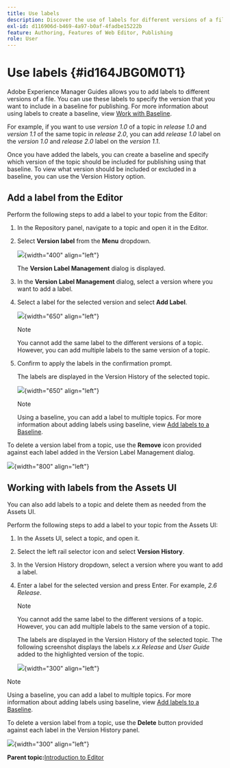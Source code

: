 ```yaml
---
title: Use labels
description: Discover the use of labels for different versions of a file in Adobe Experience Manager Guides. Learn how to add or delete a label to a version of a topic.
exl-id: d116906d-b469-4a97-b0af-4fadbe15222b
feature: Authoring, Features of Web Editor, Publishing
role: User
---
```

# Use labels {#id164JBG0M0T1}

Adobe Experience Manager Guides allows you to add labels to different versions of a file. You can use these labels to specify the version that you want to include in a baseline for publishing. For more information about using labels to create a baseline, view [Work with Baseline](generate-output-use-baseline-for-publishing.md#).

For example, if you want to use *version 1.0* of a topic in *release 1.0* and *version 1.1* of the same topic in *release 2.0*, you can add *release 1.0* label on the *version 1.0* and *release 2.0* label on the *version 1.1*.

Once you have added the labels, you can create a baseline and specify which version of the topic should be included for publishing using that baseline. To view what version should be included or excluded in a baseline, you can use the Version History option.

## Add a label from the Editor

Perform the following steps to add a label to your topic from the Editor:

1. In the Repository panel, navigate to a topic and open it in the Editor.
1. Select **Version label** from the **Menu** dropdown.  

    ![](images/version-label-option.png){width="400" align="left"}

    The **Version Label Management** dialog is displayed. 

1. In the **Version Label Management** dialog, select a version where you want to add a label.
1. Select a label for the selected version and select **Add Label**. 

    ![](images/version-label-management-dialog-new.png){width="650" align="left"}

    >[!NOTE]
    >
    > You cannot add the same label to the different versions of a topic. However, you can add multiple labels to the same version of a topic.
1. Confirm to apply the labels in the confirmation prompt. 

    The labels are displayed in the Version History of the selected topic. 

    ![](images/label-comparison-version-history.png){width="650" align="left"}

    >[!NOTE]
    >
    > Using a baseline, you can add a label to multiple topics. For more information about adding labels using baseline, view [Add labels to a Baseline](generate-output-use-baseline-for-publishing.md#id184KD0T305Z).

To delete a version label from a topic, use the **Remove** icon provided against each label added in the Version Label Management dialog. 

![](images/remove-version-label.png){width="800" align="left"}


## Working with labels from the Assets UI

You can also add labels to a topic and delete them as needed from the Assets UI. 

Perform the following steps to add a label to your topic from the Assets UI:

1.  In the Assets UI, select a topic, and open it.
1.  Select the left rail selector icon and select **Version History**.
1.  In the Version History dropdown, select a version where you want to add a label.
1.  Enter a label for the selected version and press Enter. For example, *2.6 Release*.

    >[!NOTE]
    >
    > You cannot add the same label to the different versions of a topic. However, you can add multiple labels to the same version of a topic.

    The labels are displayed in the Version History of the selected topic. The following screenshot displays the labels *x.x Release* and *User Guide* added to the highlighted version of the topic.

    ![](images/labels.png){width="300" align="left"}

>[!NOTE]
>
> Using a baseline, you can add a label to multiple topics. For more information about adding labels using baseline, view [Add labels to a Baseline](generate-output-use-baseline-for-publishing.md#id184KD0T305Z).

To delete a version label from a topic, use the **Delete** button provided against each label in the Version History panel.

![](images/delete-labels.png){width="300" align="left"}


**Parent topic:**[Introduction to Editor](web-editor.md)
